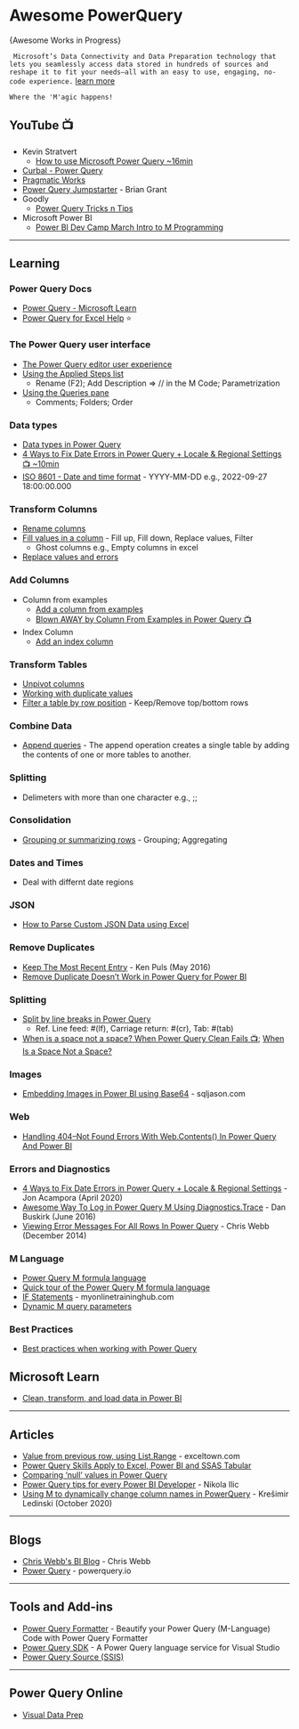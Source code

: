 # Awesome PowerQuery
{Awesome Works in Progress}

`
Microsoft’s Data Connectivity and Data Preparation technology that lets you seamlessly access data stored in hundreds of sources and reshape it to fit your needs—all with an easy to use, engaging, no-code experience.` [learn more](https://powerquery.microsoft.com/)

`
Where the 'M'agic happens!
`

## YouTube :tv:
* Kevin Stratvert
  - [How to use Microsoft Power Query ~16min](https://www.youtube.com/watch?v=0aeZX1l4JT4)
* [Curbal - Power Query](https://www.youtube.com/watch?v=dbTvOk1IyNU&list=PLDz00l_jz6zxF_OSmQhWBCVmQOaROoxWj)
* [Pragmatic Works](https://www.youtube.com/user/PragmaticWorks/search?query=Power+Query)
* [Power Query Jumpstarter](https://www.youtube.com/watch?v=7Vn6uOxcAc0&list=PLHYaVuyjhcqyYD7qss7lsFVBLf8B_zZrx) - Brian Grant
* Goodly
  - [Power Query Tricks n Tips](https://www.youtube.com/playlist?list=PLr7RyN24TvNaQPHeViV3koJrZR_U7UhD4)
* Microsoft Power BI
  - [Power BI Dev Camp March Intro to M Programming](https://www.youtube.com/watch?v=BsgOU9eeCBg)


-----
## Learning

### Power Query Docs
* [Power Query - Microsoft Learn](https://learn.microsoft.com/en-us/training/browse/?products=power-query&source=learn)
* [Power Query for Excel Help](https://support.microsoft.com/en-us/office/power-query-for-excel-help-2b433a85-ddfb-420b-9cda-fe0e60b82a94) ⭐

### The Power Query user interface
* [The Power Query editor user experience](https://learn.microsoft.com/en-us/power-query/power-query-ui#the-power-query-editor-user-experience)
* [Using the Applied Steps list](https://learn.microsoft.com/en-us/power-query/applied-steps)
  - Rename (F2); Add Description => // in the M Code; Parametrization
* [Using the Queries pane](https://learn.microsoft.com/en-us/power-query/queries-pane)
  - Comments; Folders; Order

### Data types
* [Data types in Power Query](https://learn.microsoft.com/en-us/power-query/data-types)
* [4 Ways to Fix Date Errors in Power Query + Locale & Regional Settings 📺 ~10min](https://www.excelcampus.com/powerquery/power-query-date-errors-settings/)
* [ISO 8601 - Date and time format](https://www.iso.org/iso-8601-date-and-time-format.html) - YYYY-MM-DD e.g., 2022-09-27 18:00:00.000

### Transform Columns
* [Rename columns](https://learn.microsoft.com/en-us/power-query/rename-column)
* [Fill values in a column](https://learn.microsoft.com/en-us/power-query/fill-values-column) - Fill up, Fill down, Replace values, Filter
  - Ghost columns e.g., Empty columns in excel
* [Replace values and errors](https://learn.microsoft.com/en-us/power-query/replace-values)

### Add Columns
* Column from examples
  - [Add a column from examples](https://learn.microsoft.com/en-us/power-query/column-from-example)
  - [Blown AWAY by Column From Examples in Power Query 📺](https://www.youtube.com/watch?v=BSmmNgO_EOU)
* Index Column
  - [Add an index column](https://learn.microsoft.com/en-us/power-query/add-index-column)

### Transform Tables
* [Unpivot columns](https://learn.microsoft.com/en-us/power-query/unpivot-column)
* [Working with duplicate values](https://learn.microsoft.com/en-us/power-query/working-with-duplicates)
* [Filter a table by row position](https://learn.microsoft.com/en-us/power-query/filter-row-position) - Keep/Remove top/bottom rows

### Combine Data
* [Append queries](https://docs.microsoft.com/en-us/power-query/append-queries) - The append operation creates a single table by adding the contents of one or more tables to another.
  
### Splitting
* Delimeters with more than one character e.g., ;;
  
### Consolidation
* [Grouping or summarizing rows](https://learn.microsoft.com/en-us/power-query/group-by) - Grouping; Aggregating

  


### Dates and Times
* Deal with differnt date regions
  
### JSON
* [How to Parse Custom JSON Data using Excel](https://theexcelclub.com/how-to-parse-custom-json-data-using-excel/)

### Remove Duplicates
* [Keep The Most Recent Entry](https://www.excelguru.ca/blog/2016/05/25/keep-the-most-recent-entry/) - Ken Puls (May 2016)
* [Remove Duplicate Doesn’t Work in Power Query for Power BI](https://radacad.com/remove-duplicate-doesnt-work-in-power-query-for-power-bi-here-is-the-solution)

### Splitting
* [Split by line breaks in Power Query](https://www.excelguru.ca/blog/2015/10/16/split-by-line-breaks/)
  * Ref. Line feed: #(lf), Carriage return: #(cr), Tab: #(tab)
* [When is a space not a space? When Power Query Clean Fails 📺](https://www.youtube.com/watch?v=61qnHOcXvLs); [When Is a Space Not a Space?](https://help.analyticsedge.com/article/when-is-a-space-not-a-space/)

### Images
* [Embedding Images in Power BI using Base64](http://sqljason.com/2018/01/embedding-images-in-power-bi-using-base64.html) - sqljason.com

### Web
* [Handling 404–Not Found Errors With Web.Contents() In Power Query And Power BI](https://blog.crossjoin.co.uk/2016/08/09/handling-404-not-found-errors-with-web-contents-in-power-query-and-power-bi/)

### Errors and Diagnostics
* [4 Ways to Fix Date Errors in Power Query + Locale & Regional Settings](https://www.excelcampus.com/powerquery/power-query-date-errors-settings/) - Jon Acampora (April 2020)
* [Awesome Way To Log in Power Query M Using Diagnostics.Trace](https://blog.learningtree.com/awesome-way-log-power-query-m-using-diagnostics-trace/) - Dan Buskirk (June 2016)
* [Viewing Error Messages For All Rows In Power Query](https://blog.crossjoin.co.uk/2014/12/22/viewing-error-messages-for-all-rows-in-power-query/) - Chris Webb (December 2014)

### M Language
* [Power Query M formula language](https://docs.microsoft.com/en-us/powerquery-m/)
* [Quick tour of the Power Query M formula language](https://docs.microsoft.com/en-us/powerquery-m/quick-tour-of-the-power-query-m-formula-language)
* [IF Statements](https://www.myonlinetraininghub.com/power-query-if-statements) - myonlinetraininghub.com
* [Dynamic M query parameters ](https://docs.microsoft.com/en-us/power-bi/connect-data/desktop-dynamic-m-query-parameters)

### Best Practices
* [Best practices when working with Power Query](https://docs.microsoft.com/en-us/power-query/best-practices)


## Microsoft Learn
* [Clean, transform, and load data in Power BI](https://learn.microsoft.com/en-us/training/modules/clean-data-power-bi/?source=najielkotob)

-----

## Articles
* [Value from previous row, using List.Range](https://exceltown.com/en/tutorials/power-bi/powerbi-com-and-power-bi-desktop/power-bi-data-sources/power-query-get-value-from-previous-row/) - exceltown.com
* [Power Query Skills Apply to Excel, Power BI and SSAS Tabular](https://sqlserverbi.blog/2017/12/04/power-query-skills-apply-to-excel-power-bi-and-ssas-tabular/)
* [Comparing ‘null’ values in Power Query](http://excel-inside.pro/blog/2018/05/17/comparing-null-values-in-power-query/)
* [Power Query tips for every Power BI Developer](https://towardsdatascience.com/power-query-tips-for-every-power-bi-developer-da9ebd3dcd93) - Nikola Ilic
* [Using M to dynamically change column names in PowerQuery](https://exceed.hr/blog/using-m-to-dynamically-change-column-names-in-powerquery/) - Krešimir Ledinski (October 2020)

-----

## Blogs
* [Chris Webb's BI Blog](https://blog.crossjoin.co.uk/) - Chris Webb
* [Power Query](https://www.powerquery.io/) - powerquery.io

-----

## Tools and Add-ins
* [Power Query Formatter](https://powerqueryformatter.com/) - Beautify your Power Query (M-Language) Code with Power Query Formatter 
* [Power Query SDK](https://marketplace.visualstudio.com/items?itemName=Dakahn.PowerQuerySDK) - A Power Query language service for Visual Studio
* [Power Query Source (SSIS)](https://docs.microsoft.com/en-us/sql/integration-services/data-flow/power-query-source)

-----

## Power Query Online
* [Visual Data Prep](https://powerbi.microsoft.com/en-us/blog/announcing-visual-data-prep-general-availability-diagram-view-in-power-query-online/)




